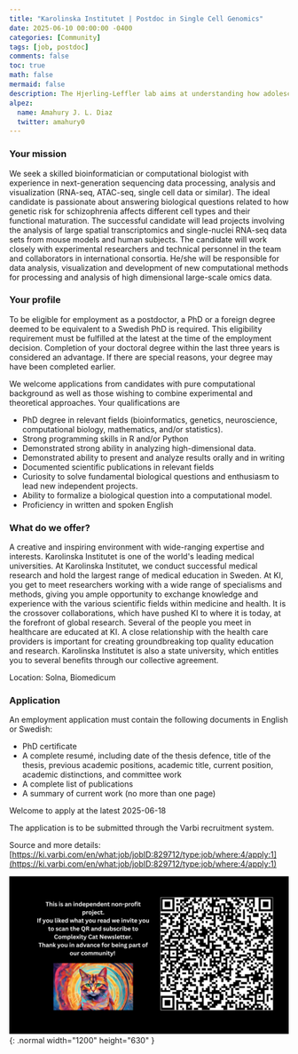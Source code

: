 ```yaml
---
title: "Karolinska Institutet | Postdoc in Single Cell Genomics"
date: 2025-06-10 00:00:00 -0400
categories: [Community]
tags: [job, postdoc]
comments: false
toc: true
math: false
mermaid: false
description: The Hjerling-Leffler lab aims at understanding how adolescent development of the nervous system, on a cell type-specific level, influences the etiology of psychiatric disorders. We work with several different approaches including analysis of postmortem samples and mouse models of genetic risk to understand biological convergence. We also combine transcriptomic data with large scale human genetics to investigate the cellular consequences of polygenic heritability in Schizophrenia (SCZ).
alpez:
  name: Amahury J. L. Diaz
  twitter: amahury0
---
```

### Your mission
We seek a skilled bioinformatician or computational biologist with experience in next-generation sequencing data processing, analysis and visualization (RNA-seq, ATAC-seq, single cell data or similar). The ideal candidate is passionate about answering biological questions related to how genetic risk for schizophrenia affects different cell types and their functional maturation. The successful candidate will lead projects involving the analysis of large spatial transcriptomics and single-nuclei RNA-seq data sets from mouse models and human subjects. The candidate will work closely with experimental researchers and technical personnel in the team and collaborators in international consortia. He/she will be responsible for data analysis, visualization and development of new computational methods for processing and analysis of high dimensional large-scale omics data.

### Your profile
To be eligible for employment as a postdoctor, a PhD or a foreign degree deemed to be equivalent to a Swedish PhD is required. This eligibility requirement must be fulfilled at the latest at the time of the employment decision. Completion of your doctoral degree within the last three years is considered an advantage. If there are special reasons, your degree may have been completed earlier.

We welcome applications from candidates with pure computational background as well as those wishing to combine experimental and theoretical approaches. Your qualifications are
- PhD degree in relevant fields (bioinformatics, genetics, neuroscience, computational biology, mathematics, and/or statistics).
- Strong programming skills in R and/or Python
- Demonstrated strong ability in analyzing high-dimensional data.
- Demonstrated ability to present and analyze results orally and in writing
- Documented scientific publications in relevant fields
- Curiosity to solve fundamental biological questions and enthusiasm to lead new independent projects.
- Ability to formalize a biological question into a computational model.
- Proficiency in written and spoken English

### What do we offer?
A creative and inspiring environment with wide-ranging expertise and interests. Karolinska Institutet is one of the world's leading medical universities. At Karolinska Institutet, we conduct successful medical research and hold the largest range of medical education in Sweden. At KI, you get to meet researchers working with a wide range of specialisms and methods, giving you ample opportunity to exchange knowledge and experience with the various scientific fields within medicine and health. It is the crossover collaborations, which have pushed KI to where it is today, at the forefront of global research. Several of the people you meet in healthcare are educated at KI. A close relationship with the health care providers is important for creating groundbreaking top quality education and research. Karolinska Institutet is also a state university, which entitles you to several benefits through our collective agreement.

Location: Solna, Biomedicum

### Application
An employment application must contain the following documents in English or Swedish:
- PhD certificate
- A complete resumé, including date of the thesis defence, title of the thesis, previous academic positions, academic title, current position, academic distinctions, and committee work
- A complete list of publications
- A summary of current work (no more than one page)

Welcome to apply at the latest 2025-06-18

The application is to be submitted through the Varbi recruitment system.

Source and more details: [https://ki.varbi.com/en/what:job/jobID:829712/type:job/where:4/apply:1](https://ki.varbi.com/en/what:job/jobID:829712/type:job/where:4/apply:1)

![Desktop View](/assets/img/fix/complexity-cat-newsletter.png){: .normal width="1200" height="630" }
